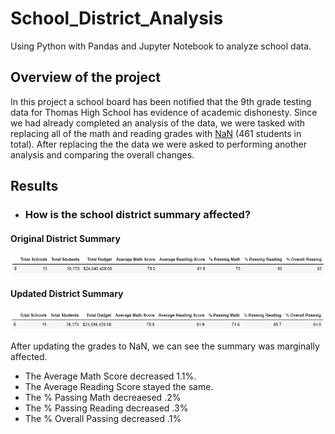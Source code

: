 # School_District_Analysis
Using Python with Pandas and Jupyter Notebook to analyze school data.

## Overview of the project
In this project a school board has been notified that the 9th grade testing data for Thomas High School has evidence of academic dishonesty. Since we had already completed an analysis of the data, we were tasked with replacing all of the math and reading grades with [NaN](https://pandas.pydata.org/docs/user_guide/missing_data.html) (461 students in total). After replacing the the data we were asked to performing another analysis and comparing the overall changes.

## Results

- ### How is the school district summary affected?

#### Original District Summary
![Old district summary](/Resources/old_district_summary.PNG)

#### Updated District Summary
![Updated District Summary](/Resources/new_district_summary.PNG)

After updating the grades to NaN, we can see the summary was marginally affected. 
- The Average Math Score decreased 1.1%.
- The Average Reading Score stayed the same.
- The % Passing Math decreaesed .2%
- The % Passing Reading decreased .3%
- The % Overall Passing decreased .1%